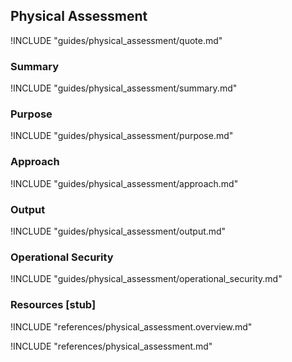 ## Physical Assessment

!INCLUDE "guides/physical_assessment/quote.md"

### Summary

!INCLUDE "guides/physical_assessment/summary.md"

### Purpose

!INCLUDE "guides/physical_assessment/purpose.md"

### Approach

!INCLUDE "guides/physical_assessment/approach.md"

### Output

!INCLUDE "guides/physical_assessment/output.md"

### Operational Security

!INCLUDE "guides/physical_assessment/operational_security.md"

### Resources [stub]

!INCLUDE "references/physical_assessment.overview.md"

!INCLUDE "references/physical_assessment.md"
